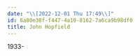```yaml
---
date: "\\[2022-12-01 Thu 17:49\\]"
id: 6a80e38f-f447-4a10-8162-7a6ca9b98df0
title: John Hopfield
---
```


1933-
